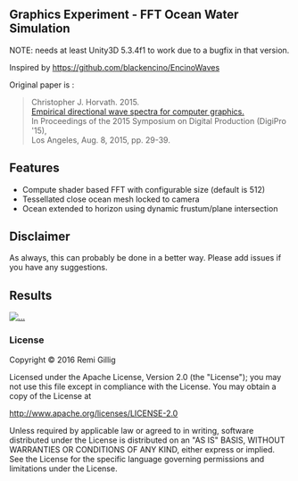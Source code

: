 ## Graphics Experiment - FFT Ocean Water Simulation

NOTE: needs at least Unity3D 5.3.4f1 to work due to a bugfix in that version.

Inspired by https://github.com/blackencino/EncinoWaves

Original paper is :

> Christopher J. Horvath. 2015.   
> [Empirical directional wave spectra for computer graphics.](http://dl.acm.org/authorize?N90195)   
> In Proceedings of the 2015 Symposium on Digital Production (DigiPro '15),   
> Los Angeles, Aug. 8, 2015, pp. 29-39. 

## Features

* Compute shader based FFT with configurable size (default is 512)
* Tessellated close ocean mesh locked to camera
* Ocean extended to horizon using dynamic frustum/plane intersection

## Disclaimer

As always, this can probably be done in a better way.
Please add issues if you have any suggestions.

## Results

[![...](http://i.imgur.com/Q8eAwhm.png)](http://i.imgur.com/lmawGHU.gifv)

### License 

Copyright &copy; 2016 Remi Gillig

Licensed under the Apache License, Version 2.0 (the "License");
you may not use this file except in compliance with the License.
You may obtain a copy of the License at

http://www.apache.org/licenses/LICENSE-2.0

Unless required by applicable law or agreed to in writing, software
distributed under the License is distributed on an "AS IS" BASIS,
WITHOUT WARRANTIES OR CONDITIONS OF ANY KIND, either express or implied.
See the License for the specific language governing permissions and
limitations under the License.
